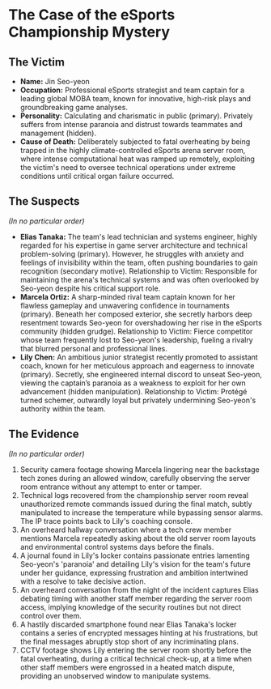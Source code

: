 # The Case of the eSports Championship Mystery

## The Victim
- **Name:** Jin Seo-yeon
- **Occupation:** Professional eSports strategist and team captain for a leading global MOBA team, known for innovative, high-risk plays and groundbreaking game analyses.
- **Personality:** Calculating and charismatic in public (primary). Privately suffers from intense paranoia and distrust towards teammates and management (hidden).
- **Cause of Death:** Deliberately subjected to fatal overheating by being trapped in the highly climate-controlled eSports arena server room, where intense computational heat was ramped up remotely, exploiting the victim's need to oversee technical operations under extreme conditions until critical organ failure occurred.

## The Suspects
*(In no particular order)*
- **Elias Tanaka:** The team's lead technician and systems engineer, highly regarded for his expertise in game server architecture and technical problem-solving (primary). However, he struggles with anxiety and feelings of invisibility within the team, often pushing boundaries to gain recognition (secondary motive). Relationship to Victim: Responsible for maintaining the arena's technical systems and was often overlooked by Seo-yeon despite his critical support role.
- **Marcela Ortiz:** A sharp-minded rival team captain known for her flawless gameplay and unwavering confidence in tournaments (primary). Beneath her composed exterior, she secretly harbors deep resentment towards Seo-yeon for overshadowing her rise in the eSports community (hidden grudge). Relationship to Victim: Fierce competitor whose team frequently lost to Seo-yeon's leadership, fueling a rivalry that blurred personal and professional lines.
- **Lily Chen:** An ambitious junior strategist recently promoted to assistant coach, known for her meticulous approach and eagerness to innovate (primary). Secretly, she engineered internal discord to unseat Seo-yeon, viewing the captain’s paranoia as a weakness to exploit for her own advancement (hidden manipulation). Relationship to Victim: Protégé turned schemer, outwardly loyal but privately undermining Seo-yeon's authority within the team.

## The Evidence
*(In no particular order)*
1. Security camera footage showing Marcela lingering near the backstage tech zones during an allowed window, carefully observing the server room entrance without any attempt to enter or tamper.
2. Technical logs recovered from the championship server room reveal unauthorized remote commands issued during the final match, subtly manipulated to increase the temperature while bypassing sensor alarms. The IP trace points back to Lily's coaching console.
3. An overheard hallway conversation where a tech crew member mentions Marcela repeatedly asking about the old server room layouts and environmental control systems days before the finals.
4. A journal found in Lily's locker contains passionate entries lamenting Seo-yeon's 'paranoia' and detailing Lily's vision for the team's future under her guidance, expressing frustration and ambition intertwined with a resolve to take decisive action.
5. An overheard conversation from the night of the incident captures Elias debating timing with another staff member regarding the server room access, implying knowledge of the security routines but not direct control over them.
6. A hastily discarded smartphone found near Elias Tanaka's locker contains a series of encrypted messages hinting at his frustrations, but the final messages abruptly stop short of any incriminating plans.
7. CCTV footage shows Lily entering the server room shortly before the fatal overheating, during a critical technical check-up, at a time when other staff members were engrossed in a heated match dispute, providing an unobserved window to manipulate systems.